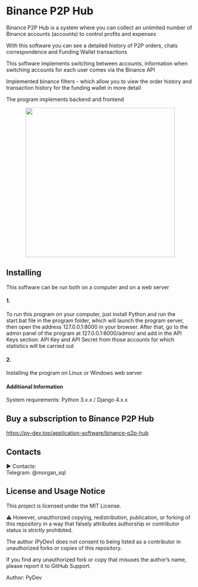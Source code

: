 # Binance P2P Hub
Binance P2P Hub is a system where you can collect an unlimited number of Binance accounts (accounts) to control profits and expenses

With this software you can see a detailed history of P2P orders, chats correspondence and Funding Wallet transactions

This software implements switching between accounts, information when switching accounts for each user comes via the Binance API

Implemented binance filters - which allow you to view the order history and transaction history for the funding wallet in more detail

The program implements backend and frontend
<p align="center"><img width="400" src="https://py-dev.top/components/com_jshopping/files/img_products/full_thumb_ex650_p2p_hub.png"></p>

## Installing
This software can be run both on a computer and on a web server
#### 1.
To run this program on your computer, just install Python and run the start.bat file in the program folder, which will launch the program server, then open the address 127.0.0.1:8000 in your browser. After that, go to the admin panel of the program at 127.0.0.1:8000/admin/ and add in the API Keys section: API Key and API Secret from those accounts for which statistics will be carried out
#### 2.
Installing the program on Linux or Windows web server


#### Additional Information
System requirements:  Python 3.x.x / Django 4.x.x

## Buy a subscription to Binance P2P Hub
https://py-dev.top/application-software/binance-p2p-hub

## Contacts
► Contacts:<br>
Telegram: @morgan_sql<br>

## License and Usage Notice

This project is licensed under the MIT License.

⚠️ However, unauthorized copying, redistribution, publication, or forking of this repository in a way that falsely attributes authorship or contributor status is strictly prohibited.

The author (PyDev) does not consent to being listed as a contributor in unauthorized forks or copies of this repository.

If you find any unauthorized fork or copy that misuses the author’s name, please report it to GitHub Support.

Author: PyDev

